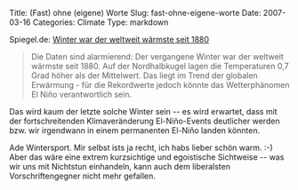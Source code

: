 Title: (Fast) ohne (eigene) Worte
Slug: fast-ohne-eigene-worte
Date: 2007-03-16
Categories: Climate
Type: markdown

Spiegel.de: [Winter war der weltweit wärmste seit 1880](http://www.spiegel.de/wissenschaft/natur/0%2C1518%2C472060%2C00.html)

> Die Daten sind alarmierend: Der vergangene Winter war der weltweit wärmste seit 1880. Auf der Nordhalbkugel lagen die Temperaturen 0,7 Grad höher als der Mittelwert. Das liegt im Trend der globalen Erwärmung - für die Rekordwerte jedoch könnte das Wetterphänomen El Niño verantwortlich sein.

Das wird kaum der letzte solche Winter sein -- es wird erwartet, dass mit der fortschreitenden Klimaveränderung El-Niño-Events deutlicher werden bzw. wir irgendwann in einem permanenten El-Niño landen könnten.

Ade Wintersport. Mir selbst ists ja recht, ich habs lieber schön warm. :-) Aber das wäre eine extrem kurzsichtige und egoistische Sichtweise -- was wir uns mit Nichtstun einhandeln, kann auch dem liberalsten Vorschriftengegner nicht mehr gefallen.
